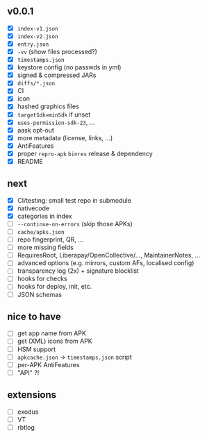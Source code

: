 ## v0.0.1

* [x] `index-v1.json`
* [x] `index-v2.json`
* [x] `entry.json`
* [x] `-vv` (show files processed?)
* [x] `timestamps.json`
* [x] keystore config (no passwds in yml)
* [x] signed & compressed JARs
* [x] `diffs/*.json`
* [x] CI
* [x] icon
* [x] hashed graphics files
* [x] `targetSdk=minSdk` if unset
* [x] `uses-permission-sdk-23`, ...
* [x] aask opt-out
* [x] more metadata (license, links, ...)
* [x] AntiFeatures
* [x] proper `repro-apk` `binres` release & dependency
* [x] README

## next

* [x] CI/testing: small test repo in submodule
* [x] nativecode
* [x] categories in index
* [ ] `--continue-on-errors` (skip those APKs)
* [ ] `cache/apks.json`
* [ ] repo fingerprint, QR, ...
* [ ] more missing fields
* [ ] RequiresRoot, Liberapay/OpenCollective/..., MaintainerNotes, ...
* [ ] advanced options (e.g. mirrors, custom AFs, localised config)
* [ ] transparency log (2x) + signature blocklist
* [ ] hooks for checks
* [ ] hooks for deploy, init, etc.
* [ ] JSON schemas

## nice to have

* [ ] get app name from APK
* [ ] get (XML) icons from APK
* [ ] HSM support
* [ ] `apkcache.json` -> `timestamps.json` script
* [ ] per-APK AntiFeatures
* [ ] "API" ?!

## extensions

* [ ] exodus
* [ ] VT
* [ ] rbtlog
